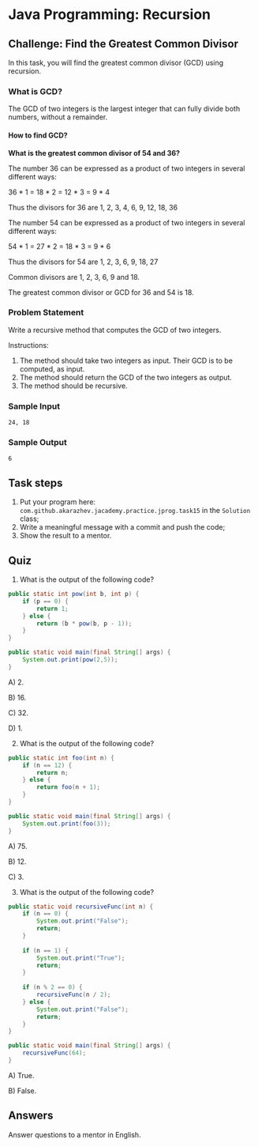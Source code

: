 # Java Programming: Recursion

## Challenge: Find the Greatest Common Divisor

In this task, you will find the greatest common divisor (GCD) using recursion.

### What is GCD?

The GCD of two integers is the largest integer that can fully divide both numbers, without a remainder.

#### How to find GCD?

<b>What is the greatest common divisor of 54 and 36?</b>

The number 36 can be expressed as a product of two integers in several different ways:

36 * 1 = 18 * 2 = 12 * 3 = 9 * 4

Thus the divisors for 36 are 1, 2, 3, 4, 6, 9, 12, 18, 36

The number 54 can be expressed as a product of two integers in several different ways:

54 * 1 = 27 * 2 = 18 * 3 = 9 * 6

Thus the divisors for 54 are 1, 2, 3, 6, 9, 18, 27

Common divisors are 1, 2, 3, 6, 9 and 18.

The greatest common divisor or GCD for 36 and 54 is 18.

### Problem Statement

Write a recursive method that computes the GCD of two integers.

Instructions:
1. The method should take two integers as input. Their GCD is to be computed, as input.
2. The method should return the GCD of the two integers as output.
3. The method should be recursive.

### Sample Input

`24, 18`

### Sample Output

`6`

## Task steps

1. Put your program here: `com.github.akarazhev.jacademy.practice.jprog.task15` in the `Solution` class; 
2. Write a meaningful message with a commit and push the code;
3. Show the result to a mentor.

## Quiz

1. What is the output of the following code?

```java
public static int pow(int b, int p) {
    if (p == 0) {
        return 1;
    } else {
        return (b * pow(b, p - 1)); 
    }
}

public static void main(final String[] args) {
    System.out.print(pow(2,5));
}
```

A) 2.

B) 16.

C) 32.

D) 1.

2. What is the output of the following code?

```java
public static int foo(int n) {
    if (n == 12) {
        return n;
    } else {
        return foo(n + 1);
    }
}

public static void main(final String[] args) {
    System.out.print(foo(3));
}
```

A) 75.

B) 12.

C) 3.

3. What is the output of the following code?

```java
public static void recursiveFunc(int n) {
    if (n == 0) {
        System.out.print("False");
        return;
    }
        
    if (n == 1) {
        System.out.print("True");
        return;
    }
        
    if (n % 2 == 0) {
        recursiveFunc(n / 2);
    } else {
        System.out.print("False");
        return;
    }
}

public static void main(final String[] args) {
    recursiveFunc(64);
}
```

A) True.

B) False.

## Answers

Answer questions to a mentor in English.